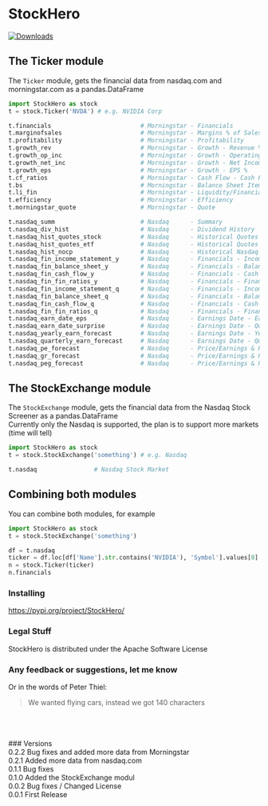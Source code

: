 # StockHero

[![Downloads](https://pepy.tech/badge/stockhero)](https://pepy.tech/project/stockhero)

## The Ticker module
The ```Ticker``` module, gets the financial data from nasdaq.com and morningstar.com as a pandas.DataFrame <br>

```python
import StockHero as stock
t = stock.Ticker('NVDA') # e.g. NVIDIA Corp

t.financials                         # Morningstar - Financials
t.marginofsales                      # Morningstar - Margins % of Sales
t.profitability                      # Morningstar - Profitability
t.growth_rev                         # Morningstar - Growth - Revenue %
t.growth_op_inc                      # Morningstar - Growth - Operating Income %
t.growth_net_inc                     # Morningstar - Growth - Net Income %
t.growth_eps                         # Morningstar - Growth - EPS %
t.cf_ratios                          # Morningstar - Cash Flow - Cash Flow Ratios
t.bs                                 # Morningstar - Balance Sheet Items (in %)
t.li_fin                             # Morningstar - Liquidity/Financial Health
t.efficiency                         # Morningstar - Efficiency
t.morningstar_quote                  # Morningstar - Quote

t.nasdaq_summ                        # Nasdaq      - Summary
t.nasdaq_div_hist                    # Nasdaq      - Dividend History
t.nasdaq_hist_quotes_stock           # Nasdaq      - Historical Quotes for Stocks
t.nasdaq_hist_quotes_etf             # Nasdaq      - Historical Quotes for ETFs
t.nasdaq_hist_nocp                   # Nasdaq      - Historical Nasdaq Official Closing Price (NOCP)
t.nasdaq_fin_income_statement_y      # Nasdaq      - Financials - Income Statement - Yearly
t.nasdaq_fin_balance_sheet_y         # Nasdaq      - Financials - Balance Sheet    - Yearly
t.nasdaq_fin_cash_flow_y             # Nasdaq      - Financials - Cash Flow        - Yearly
t.nasdaq_fin_fin_ratios_y            # Nasdaq      - Financials - Financial Ratios - Yearly
t.nasdaq_fin_income_statement_q      # Nasdaq      - Financials - Income Statement - Quarterly
t.nasdaq_fin_balance_sheet_q         # Nasdaq      - Financials - Balance Sheet    - Quarterly
t.nasdaq_fin_cash_flow_q             # Nasdaq      - Financials - Cash Flow        - Quarterly
t.nasdaq_fin_fin_ratios_q            # Nasdaq      - Financials - Financial Ratios - Quarterly
t.nasdaq_earn_date_eps               # Nasdaq      - Earnings Date - Earnings Per Share
t.nasdaq_earn_date_surprise          # Nasdaq      - Earnings Date - Quarterly Earnings Surprise Amount
t.nasdaq_yearly_earn_forecast        # Nasdaq      - Earnings Date - Yearly Earnings Forecast 
t.nasdaq_quarterly_earn_forecast     # Nasdaq      - Earnings Date - Quarterly Earnings Forecast 
t.nasdaq_pe_forecast                 # Nasdaq      - Price/Earnings & PEG Ratios - Price/Earnings Ratio
t.nasdaq_gr_forecast                 # Nasdaq      - Price/Earnings & PEG Ratios - Forecast P/E Growth Rates
t.nasdaq_peg_forecast                # Nasdaq      - Price/Earnings & PEG Ratios - PEG Ratio
```

## The StockExchange module
The ```StockExchange``` module, gets the financial data from the Nasdaq Stock Screener as a pandas.DataFrame <br>
Currently only the Nasdaq is supported, the plan is to support more markets (time will tell)

```python
import StockHero as stock
t = stock.StockExchange('something') # e.g. Nasdaq

t.nasdaq                # Nasdaq Stock Market

```

## Combining both modules
You can combine both modules, for example
```python
import StockHero as stock
t = stock.StockExchange('something')

df = t.nasdaq
ticker = df.loc[df['Name'].str.contains('NVIDIA'), 'Symbol'].values[0]
n = stock.Ticker(ticker)
n.financials
```


### Installing
https://pypi.org/project/StockHero/

### Legal Stuff

StockHero is distributed under the Apache Software License

### Any feedback or suggestions, let me know
Or in the words of Peter Thiel:
> We wanted flying cars, instead we got 140 characters

<br>
<br>
<br>
### Versions <br>
0.2.2 Bug fixes and added more data from Morningstar <br>
0.2.1 Added more data from nasdaq.com <br>
0.1.1 Bug fixes <br>
0.1.0 Added the StockExchange modul <br>
0.0.2 Bug fixes / Changed License <br>
0.0.1 First Release

